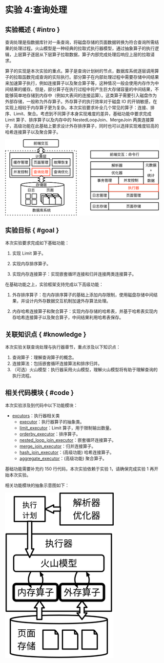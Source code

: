 # 实验 4:查询处理

## 实验概述 { #intro }

查询处理是指数据库针对一条查询，将磁盘存储的页面数据转换为符合查询所需结果的处理过程。火山模型是一种经典的拉取式执行器模型，通过抽象算子的执行逻辑，上层算子逐层从下层算子拉取数据，算子内部完成处理后响应上层的拉取请求。

算子的实现是本次实验的重点。算子是查询计划树的节点，数据库系统逐层调用算子的拉取函数完成查询的实际执行。部分算子在内部处理过程中需要存储中间结果来加速算子执行，例如连接算子以及聚合算子等，这种情况一般会使用内存作为中间结果的缓存。但是，部分算子在执行过程中将产生巨大存储容量的中间结果，不能够简单地存储到内存中（例如大表间的连接运算）。这类算子需要引入磁盘作为外部存储，一般称为外存算子。外存算子的执行效率对于磁盘 IO 的开销敏感，在实现上相较于内存算子更为复杂。本次实验要求补全几个常见的算子：连接、排序、Limit、聚合。考虑到不同算子本身实现难度的差异，基础功能中要求完成 Limit 算子、排序算子以及内存中的 NestedLoopJoin、MergeJoin 两类连接算子，高级功能在此基础上要求设计外存排序算子，同时也可以选择实现难度较高的哈希连接算子以及聚合算子。

![](../pics/lab4-overview.svg)

## 实验目标 { #goal }

本次实验要求完成如下基础功能：

1. 实现 Limit 算子。

2. 实现内存排序算子。

3. 实现内存连接算子：实现嵌套循环连接和归并连接两类连接算子。

在基础功能之上，实验框架支持完成以下高级功能：

1. 外存排序算子：在内存排序算子的基础上添加内存限制，使用磁盘存储中间结果，并设计内外存数据交互机制加速外存算法处理。

2. 内存哈希连接算子和聚合算子：实现内存存储的哈希表，并基于哈希表实现内存哈希连接算子以及聚合算子，中间结果利用哈希表保存。

## 关联知识点 { #knowledge }

本次实验关联查询处理与执行器章节，重点涉及以下知识点：

1. 查询算子：理解查询算子的概念。
2. 连接算法：包括嵌套循环连接算法和排序归并。
3. （可选）火山模型：执行器采用火山模型，理解火山模型将有助于理解查询的执行流程。

## 相关代码模块 { #code }

本次实验涉及到代码中以下功能模块：

-   [excutors](https://github.com/thu-db/huadb/blob/main/src/executors)：执行器相关类
    -   [executor](https://github.com/thu-db/huadb/blob/main/src/executors/executor.h)：执行器算子的抽象类。
    -   [limit_executor](https://github.com/thu-db/huadb/blob/main/src/executors/limit_executor.h)：Limit 算子，用于限制输出数量。
    -   [orderby_executor](https://github.com/thu-db/huadb/blob/main/src/executors/orderby_executor)：排序算子。
    -   [nested_loop_join_executor](https://github.com/thu-db/huadb/blob/main/src/executors/nested_loop_join_executor.h)：嵌套循环连接算子。
    -   [merge_join_executor](https://github.com/thu-db/huadb/blob/main/src/executors/merge_join_executor.h)：归并连接算子。
    -   [hash_join_executor](https://github.com/thu-db/huadb/blob/main/src/executors/hash_join_executor.h)：(高级功能) 哈希连接算子。
    -   [aggregate_executor](https://github.com/thu-db/huadb/blob/main/src/executors/aggregate_executor.h)：(高级功能) 聚合算子。

基础功能需要补充约 150 行代码，本次实验依赖于实验 1，请确保完成实验 1 再开始本次实验。

相关功能模块的抽象示意图如下：

![](../pics/lab4-details.svg)
